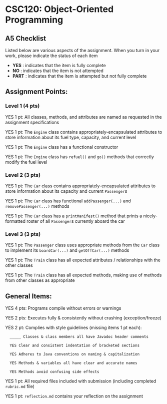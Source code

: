 # CSC120: Object-Oriented Programming
## A5 Checklist

Listed below are various aspects of the assignment.  When you turn in your work, please indicate the status of each item

- **YES** : indicates that the item is fully complete
- **NO** : indicates that the item is not attempted
- **PART** : indicates that the item is attempted but not fully complete


## Assignment Points:

### Level 1 (4 pts)

YES 1 pt: All classes, methods, and attributes are named as requested in the assignment specifications

YES 1 pt: The `Engine` class contains appropriately-encapsulated attributes to store information about its fuel type, capacity, and current level

YES 1 pt: The `Engine` class has a functional constructor

YES 1 pt: The `Engine` class has `refuel()` and `go()` methods that correctly modify the fuel level

### Level 2 (3 pts)

YES 1 pt: The `Car` class contains appropriately-encapsulated attributes to store information about its capacity and current `Passenger`s

YES 1 pt: The `Car` class has functional `addPassenger(...)` and `removePassenger(...)` methods

YES 1 pt: The `Car` class has a `printManifest()` method that prints a nicely-formatted roster of all `Passenger`s currently aboard the car

### Level 3 (3 pts)

YES 1 pt: The `Passenger` class uses appropriate methods from the `Car` class to implement its `boardCar(...)` and `getOffCar(...)` methods

YES 1 pt: The `Train` class has all expected attributes / relationships with the other classes

YES 1 pt: The `Train` class has all expected methods, making use of methods from other classes as appropriate



## General Items:

YES 4 pts: Programs compile without errors or warnings

YES 2 pts: Executes fully & consistently without crashing (exception/freeze)

YES 2 pt: Complies with style guidelines (missing items 1 pt each):

      _____ Classes & class members all have Javadoc header comments

      YES Clear and consistent indentation of bracketed sections

      YES Adheres to Java conventions on naming & capitalization

      YES Methods & variables all have clear and accurate names

      YES Methods avoid confusing side effects

YES 1 pt: All required files included with submission (including completed `rubric.md` file)

YES 1 pt: `reflection.md` contains your reflection on the assignment
